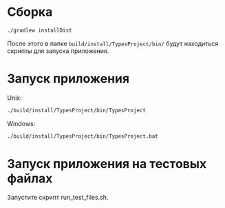 # Сборка

```bash
./gradlew installDist 
```

После этого в папке `build/install/TypesProject/bin/` будут находиться скрипты для запуска приложения.

# Запуск приложения

Unix:
```bash
./build/install/TypesProject/bin/TypesProject
```
Windows:
```bash
./build/install/TypesProject/bin/TypesProject.bat
```

# Запуск приложения на тестовых файлах

Запустите скрипт run_test_files.sh.


